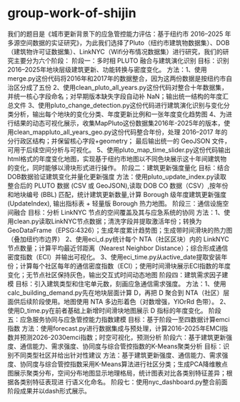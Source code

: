 # group-work-of-shijin
我们的题目是《城市更新背景下的应急管控能力评估：基于纽约市 2016–2025 年多源空间数据的实证研究》，为此我们选择了Pluto（纽约市建筑物数据集）、DOB（建筑物许可证数据集）、LinkNYC（Wifi分布情况数据集）进行研究，我们的研究主要分为六个阶段：
阶段一：多时相 PLUTO 融合与建筑演化识别
  目标：识别2016–2025年地块层级建筑更新、功能转换与密度变化。
  方法：1、使用merge.py这份代码将2016年和2017年的数据整合，因为这两份数据是按纽约市自治区分成了五份
        2、使用clean_pluto_all_years.py这份代码对整合十年数据集，并统一核心字段命名；对早期版本缺失字段自动补 NaN；输出统一结构的年度汇总文件
        3、使用pluto_change_detection.py这份代码进行建筑演化识别与变化分类分析，输出每个地块的变化分类、年度更新比例和一张年度变化趋势图
        4、为进行结果的动态可视化展示，收集MapPluto这份数据集2016年-2025年的版本，使用clean_mappluto_all_years_geo.py这份代码整合年份，处理 2016–2017 年的分行政区结构；并保留核心字段+geometry；             最后输出统一的 GeoJSON 文件，可用于后续空间分析与可视化。
        5、使用pluto_map_time_slider.py这份代码输出html格式的年度变化地图，实现基于纽约市地图以不同色块展示这十年间建筑物的变化，同时能够以滑块形式进行操作。
阶段二：建筑更新强度量化
  目标：结合DOB数据验证建筑变化并量化更新强度
  方法：使用pluto_update_index.py读取整合后的 PLUTO 数据 (CSV 或 GeoJSON),读取 DOB CO 数据（CSV）,按年份和地块编号 (BBL) 匹配，统计建筑更新数量,计算 Borough 级年度建筑更新强度 (UpdateIndex),          输出指标表 + 轻量版 Borough 热力地图。
阶段三：通信设施空间融合
  目标：分析 LinkNYC 节点的空间覆盖及其与应急系统的协同
  方法：1、使用clean.py读取LinkNYC节点数据；清洗字段并提取激活年份；转换为 GeoDataFrame（EPSG:4326）；生成年度累计趋势图；生成带时间滑块的热力图（叠加纽约市边界）
        2、使用eci_d.py统计每个 NTA（社区区块）内的 LinkNYC 节点数量；计算平均最近邻距离（Nearest Neighbor Distance）；综合形成通信密度指数（ECI）并输出可视化。
        3、使用eci_time.py从active_date提取安装年份；计算每个社区每年的通信密度指数（ECI）；使用时间滑块展示ECI指数的年度变化；无节点社区保持灰色，输出交互式时间动态地图
阶段四：建筑需求因子建模
  目标：引入建筑类型和住宅单元数，刻画应急通信需求强度。
  方法：1、使用calc_building_demand.py先在地块层面计算 D，再把 D 聚合到 NTA（社区）层面供后续阶段使用。地图使用 NTA 多边形着色（对数增强，YlOrRd 色带）。
        2、使用D_time.py在前者基础上新增时间滑块地图展示 D 指标的年度变化。
阶段五：应急服务协同与应急管控能力指数建模
  目标：基于阶段一至四数据计算emci指数
  方法：使用forecast.py进行数据集成与预处理，计算2016-2025年EMCI指数并预测2026-2030emci指数；时空可视化，预测分析
阶段六：基于建筑更新强度、通信能力、需求强度、协同度与综合管控指数的K-Means聚类分析
  目标：识别不同类型社区并给出针对性建议
  方法：基于建筑更新强度、通信能力、需求强度、协同度与综合管控指数采用K-Means算法进行社区分类；生成PCA降维散点图展示聚类分布，空间分布地图显示地理格局，统计图表对比各类别特征差异；根据各类别特征表现进         行语义化命名。
阶段七：使用nyc_dashboard.py整合前面阶段成果并以dash形式展示。
